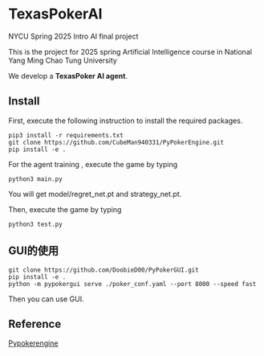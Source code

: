 # TexasPokerAI
NYCU Spring 2025 Intro AI final project

This is the project for 2025 spring Artificial Intelligence course in National Yang Ming Chao Tung University

We develop a **TexasPoker AI agent**.

## Install
First, execute the following instruction to install the required packages.

```
pip3 install -r requirements.txt
git clone https://github.com/CubeMan940331/PyPokerEngine.git
pip install -e .
```

For the agent training , execute the game by typing
```
python3 main.py
```

You will get model/regret_net.pt and strategy_net.pt.

Then, execute the game by typing
```
python3 test.py
```

## GUI的使用


```
git clone https://github.com/DoobieD00/PyPokerGUI.git
pip install -e .
python -m pypokergui serve ./poker_conf.yaml --port 8000 --speed fast
```
Then you can use GUI.

## Reference
[Pypokerengine](https://github.com/ishikota/PyPokerEngine)